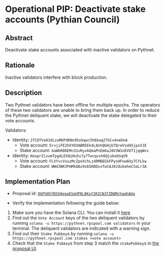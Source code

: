 # Operational PIP: Deactivate stake accounts (Pythian Council)

## Abstract

Deactivate stake accounts associated with inactive validators on Pythnet.

## Rationale

Inactive validators interfere with block production.

## Description

Two Pythnet validators have been offline for multiple epochs. The operators of these two validators are unable to bring them back up. In order to reduce the Pythnet deliquent stake, we will deactivate the stake delegated to their vote accounts.

Validators:
- Identity: `2fCDTVa93dLzoRKPdKNn95okqwc5h6baqZ7GCv4neDnA`
  - Vote account: `5rvjiFE2hXYDXABREEk4L8nhQGHjU7QreVsd45jpsVJE`
  - Stake account: `GaWbR88EMcU1vRyxkQmaPnEm6aJ8V3W1nEVUT1jqqWvs`
- Identity: `HoxprZizumTpg4LEXQiHu5s7y7Twcqvsh6QjukobSqV9`
  - Vote account: `FLVYvcVxuzMcZpnXchLz4RMBEGkFPysHFnw6Uy7CYLkw`
  - Stake account: `WWd3NK3PmMkQAx9sEGRDQvxTwtAJ8JdukeheCSoLr3A`

## Implementation Plan

* Proposal id: [`DGPSH5fBSSHegaESeUP8L8KxY1R2CN3fZDQMchaqhAUp`](https://proposals.pyth.network/?tab=proposals&proposal=DGPSH5fBSSHegaESeUP8L8KxY1R2CN3fZDQMchaqhAUp)


* Verify the implementation following the guide below:

1. Make sure you have the Solana CLI. You can install it [here](https://docs.solanalabs.com/cli/install)
2. Find out the `Vote Account` keys of the two deliquent validators by running `solana -u https://pythnet.rpcpool.com validators` in your terminal. The deliquent validators are indicated with a warning sign.
3. Find out their `Stake Pubkey`s  by running `solana -u https://pythnet.rpcpool.com stakes <vote account>`
4. Check that the `Stake Pubkey`s from step 3 match the `stakePubkey`s in [the proposal UI](https://proposals.pyth.network/?tab=proposals&proposal=DGPSH5fBSSHegaESeUP8L8KxY1R2CN3fZDQMchaqhAUp).
